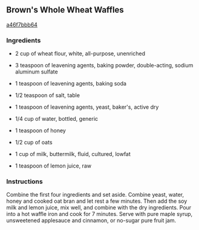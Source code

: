 ## Brown's Whole Wheat Waffles

[a46f7bbb64](http://www.foodgeeks.com/recipes/4907)

### Ingredients

 - 2 cup of wheat flour, white, all-purpose, unenriched

 - 3 teaspoon of leavening agents, baking powder, double-acting, sodium aluminum sulfate

 - 1 teaspoon of leavening agents, baking soda

 - 1/2 teaspoon of salt, table

 - 1 teaspoon of leavening agents, yeast, baker's, active dry

 - 1/4 cup of water, bottled, generic

 - 1 teaspoon of honey

 - 1/2 cup of oats

 - 1 cup of milk, buttermilk, fluid, cultured, lowfat

 - 1 teaspoon of lemon juice, raw

### Instructions

Combine the first four ingredients and set aside. Combine yeast, water, honey and cooked oat bran and let rest a few minutes. Then add the soy milk and lemon juice, mix well, and combine with the dry ingredients. Pour into a hot waffle iron and cook for 7 minutes. Serve with pure maple syrup, unsweetened applesauce and cinnamon, or no-sugar pure fruit jam.